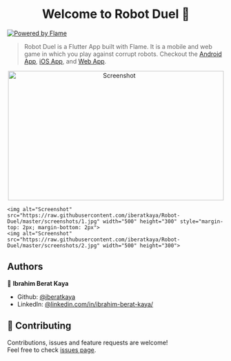 <h1 align="center">Welcome to Robot Duel 👋</h1>

[![Powered by Flame](https://img.shields.io/badge/Powered%20by-%F0%9F%94%A5-orange.svg?style=flat-square)](https://flame-engine.org)

> Robot Duel is a Flutter App built with Flame. It is a mobile and web game in which you play against corrupt robots. Checkout the [Android App](https://play.google.com/store/apps/details?id=com.kaya.robotduel), [iOS App](https://apps.apple.com/us/app/robot-duel-fight/id1511433623), and [Web App](https://iberatkaya.github.io/Robot-Duel/#/).

<p align="center">
    <img alt="Screenshot" src="https://raw.githubusercontent.com/iberatkaya/Robot-Duel/master/screenshots/0.jpg" width="500" height="300">

    <img alt="Screenshot" src="https://raw.githubusercontent.com/iberatkaya/Robot-Duel/master/screenshots/1.jpg" width="500" height="300" style="margin-top: 2px; margin-bottom: 2px">
    <img alt="Screenshot" src="https://raw.githubusercontent.com/iberatkaya/Robot-Duel/master/screenshots/2.jpg" width="500" height="300">

</p>

## Authors

👤 **Ibrahim Berat Kaya**

- Github: [@iberatkaya](https://github.com/iberatkaya)
- LinkedIn: [@linkedin.com/in/ibrahim-berat-kaya/](https://linkedin.com/in/ibrahim-berat-kaya/)

## 🤝 Contributing

Contributions, issues and feature requests are welcome!<br />Feel free to check [issues page](https://github.com/iberatkaya/Robot-Duel/issues).
